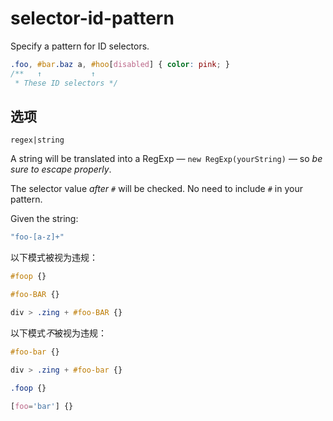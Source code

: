 # selector-id-pattern

Specify a pattern for ID selectors.

```css
.foo, #bar.baz a, #hoo[disabled] { color: pink; }
/**   ↑           ↑
 * These ID selectors */
```

## 选项

`regex|string`

A string will be translated into a RegExp — `new RegExp(yourString)` — so *be sure to escape properly*.

The selector value *after `#`* will be checked. No need to include `#` in your pattern.

Given the string:

```js
"foo-[a-z]+"
```

以下模式被视为违规：

```css
#foop {}
```

```css
#foo-BAR {}
```

```css
div > .zing + #foo-BAR {}
```

以下模式*不*被视为违规：

```css
#foo-bar {}
```

```css
div > .zing + #foo-bar {}
```

```css
.foop {}
```

```css
[foo='bar'] {}
```
